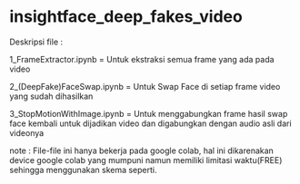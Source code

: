 # insightface_deep_fakes_video

Deskripsi file : 

1_FrameExtractor.ipynb = Untuk ekstraksi semua frame yang ada pada video  

2_(DeepFake)FaceSwap.ipynb = Untuk Swap Face di setiap frame video yang sudah dihasilkan 

3_StopMotionWithImage.ipynb = Untuk menggabungkan frame hasil swap face kembali untuk dijadikan video dan digabungkan dengan audio asli dari videonya 

note :
File-file ini hanya bekerja pada google colab, hal ini dikarenakan device google colab yang mumpuni namun memiliki limitasi waktu(FREE) sehingga menggunakan skema seperti.
